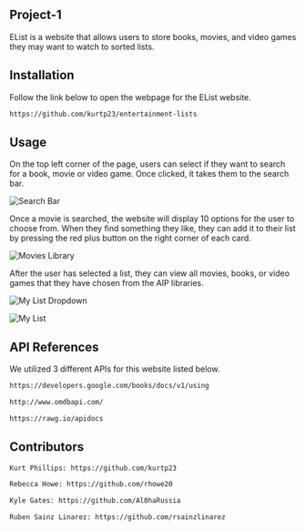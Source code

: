 ## Project-1

EList is a website that allows users to store books, movies, and video games they may want to watch to sorted lists.

## Installation

Follow the link below to open the webpage for the EList website.

```bash
https://github.com/kurtp23/entertainment-lists
```

## Usage 

On the top left corner of the page, users can select if they want to search for a book, movie or video game. Once clicked, it takes them to the search bar.

![Search Bar](https://github.com/kurtp23/project-1/blob/readMe/readMePictures/Screen%20Shot%202021-01-04%20at%2012.22.57%20PM.png)

Once a movie is searched, the website will display 10 options for the user to choose from. When they find something they like, they can add it to their list by pressing the red plus button on the right corner of each card.

![Movies Library](https://github.com/kurtp23/entertainment-lists/blob/readMe/readMePictures/searched.%20movies.png) 

After the user has selected a list, they can view all movies, books, or video games that they have chosen from the AIP libraries.

![My List Dropdown](https://github.com/kurtp23/entertainment-lists/blob/readMe/readMePictures/go%20to%20movies%20library.png)

![My List](https://github.com/kurtp23/entertainment-lists/blob/readMe/readMePictures/movies%20added.png)

## API References

We utilized 3 different APIs for this website listed below.

```bash
https://developers.google.com/books/docs/v1/using
```

```bash
http://www.omdbapi.com/
```

```bash
https://rawg.io/apidocs
```

## Contributors

```bash
Kurt Phillips: https://github.com/kurtp23
```

```bash
Rebecca Howe: https://github.com/rhowe20
```

```bash
Kyle Gates: https://github.com/Al0haRussia
```

```bash
Ruben Sainz Linarez: https://github.com/rsainzlinarez
```
